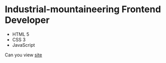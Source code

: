 # Industrial-mountaineering Frontend Developer
- HTML 5
- CSS 3
- JavaScript

Can you view [site](https://denisefremoff.github.io/industrial-mountaineering/)
